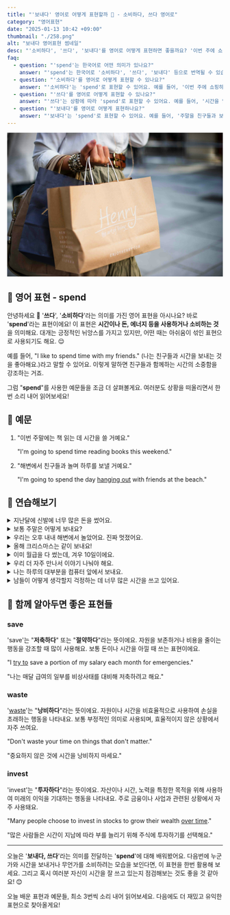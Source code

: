 ```yaml
---
title: "'보내다' 영어로 어떻게 표현할까 💸 - 소비하다, 쓰다 영어로"
category: "영어표현"
date: "2025-01-13 10:42 +09:00"
thumbnail: "./258.png"
alt: "보내다 영어표현 썸네일"
desc: "'소비하다', '쓰다', '보내다'를 영어로 어떻게 표현하면 좋을까요? '이번 주에 쇼핑하는 데 돈을 많이 소비했어', '시간을 많이 쓰는 것 같아', '주말을 친구들과 보내는 게 좋아' 등을 영어로 표현하는 법을 배워봅시다. 다양한 예문을 통해서 연습하고 본인의 표현으로 만들어 보세요."
faq:
  - question: "'spend'는 한국어로 어떤 의미가 있나요?"
    answer: "'spend'는 한국어로 '소비하다', '쓰다', '보내다' 등으로 번역될 수 있습니다. 주로 시간이나 돈을 사용하는 상황에서 많이 쓰여요."
  - question: "'소비하다'를 영어로 어떻게 표현할 수 있나요?"
    answer: "'소비하다'는 'spend'로 표현할 수 있어요. 예를 들어, '이번 주에 쇼핑하는 데 돈을 많이 소비했어'는 'I spent a lot of money shopping this week'로 말할 수 있어요."
  - question: "'쓰다'를 영어로 어떻게 표현할 수 있나요?"
    answer: "'쓰다'는 상황에 따라 'spend'로 표현할 수 있어요. 예를 들어, '시간을 많이 쓰는 것 같아'는 'I feel like I spend a lot of time'으로 말할 수 있어요."
  - question: "'보내다'를 영어로 어떻게 표현하나요?"
    answer: "'보내다'는 'spend'로 표현할 수 있어요. 예를 들어, '주말을 친구들과 보내는 게 좋아'는 'I like to spend my weekends with friends'로 표현할 수 있어요."
---
```


![쇼핑백을 들고 있는 손](./258-1.jpg)

## 🌟 영어 표현 - spend

안녕하세요 👋 '**쓰다**', '**소비하다**'라는 의미를 가진 영어 표현을 아시나요? 바로 '**spend**'라는 표현이에요! 이 표현은 **시간이나 돈, 에너지 등을 사용하거나 소비하는 것**을 의미해요. 대개는 긍정적인 뉘앙스를 가지고 있지만, 어떤 때는 아쉬움이 섞인 표현으로 사용되기도 해요. 😌

예를 들어, "I like to spend time with my friends." (나는 친구들과 시간을 보내는 것을 좋아해요.)라고 말할 수 있어요. 이렇게 말하면 친구들과 함께하는 시간의 소중함을 강조하는 거죠.

<script async src="https://pagead2.googlesyndication.com/pagead/js/adsbygoogle.js?client=ca-pub-1465612013356152"
     crossorigin="anonymous"></script>
<!-- engple-horizontal-ad -->

<ins class="adsbygoogle"
     style="display:block"
     data-ad-client="ca-pub-1465612013356152"
     data-ad-slot="2106896038"
     data-ad-format="auto"
     data-full-width-responsive="true"></ins>

<script>
     (adsbygoogle = window.adsbygoogle || []).push({});
</script>

그럼 "**spend**"를 사용한 예문들을 조금 더 살펴볼게요. 여러분도 상황을 떠올리면서 한 번 소리 내어 읽어보세요!

## 📖 예문

1. "이번 주말에는 책 읽는 데 시간을 쓸 거예요."

   "I'm going to spend time reading books this weekend."

2. "해변에서 친구들과 놀며 하루를 보낼 거예요."

   "I'm going to spend the day [hanging out](/blog/in-english/127.hang-out/) with friends at the beach."

## 💬 연습해보기

<details>
<summary>지난달에 신발에 너무 많은 돈을 썼어요.</summary>
<span>I spent way too much on shoes last month.</span>
</details>

<details>
<summary>보통 주말은 어떻게 보내요?</summary>
<span>How do you spend your weekends usually?</span>
</details>

<details>
<summary>우리는 오후 내내 해변에서 놀았어요. 진짜 멋졌어요.</summary>
<span>We spent the whole afternoon at the beach. It was amazing.</span>
</details>

<details>
<summary>올해 크리스마스는 같이 보내요!</summary>
<span>Let's spend Christmas together this year!</span>
</details>

<details>
<summary>이미 월급을 다 썼는데, 겨우 10일이에요.</summary>
<span>I've already spent my entire paycheck, and it's only the 10th.</span>
</details>

<details>
<summary>우리 더 자주 만나서 이야기 나눠야 해요.</summary>
<span>We should spend more time <a href="/blog/in-english/021.catch-up-on/">catching up</a>.</span>
</details>

<details>
<summary>나는 하루의 대부분을 컴퓨터 앞에서 보내요.</summary>
<span>I spend most of my day in front of a computer.</span>
</details>

<details>
<summary>남들이 어떻게 생각할지 걱정하는 데 너무 많은 시간을 쓰고 있어요.</summary>
<span>You're spending too much time <a href="/blog/in-english/209.worry-about/">worrying abou</a>t what others think.</span>
</details>

## 🤝 함께 알아두면 좋은 표현들

### save

'save'는 "**저축하다**" 또는 "**절약하다**"라는 뜻이에요. 자원을 보존하거나 비용을 줄이는 행동을 강조할 때 많이 사용해요. 보통 돈이나 시간을 아낄 때 쓰는 표현이에요.

"I [try to](/blog/in-english/117.try-to/) save a portion of my salary each month for emergencies."

"나는 매달 급여의 일부를 비상사태를 대비해 저축하려고 해요."

### waste

'[waste](/blog/in-english/260.waste/)'는 "**낭비하다**"라는 뜻이에요. 자원이나 시간을 비효율적으로 사용하여 손실을 초래하는 행동을 나타내요. 보통 부정적인 의미로 사용되며, 효율적이지 않은 상황에서 자주 쓰여요.

"Don't waste your time on things that don't matter."

"중요하지 않은 것에 시간을 낭비하지 마세요."

### invest

'invest'는 "**투자하다**"라는 뜻이에요. 자산이나 시간, 노력을 특정한 목적을 위해 사용하여 미래의 이익을 기대하는 행동을 나타내요. 주로 금융이나 사업과 관련된 상황에서 자주 사용돼요.

"Many people choose to invest in stocks to grow their wealth [over time](/blog/in-english/189.over-time/)."

"많은 사람들은 시간이 지남에 따라 부를 늘리기 위해 주식에 투자하기를 선택해요."

---

오늘은 '**보내다, 쓰다**'라는 의미를 전달하는 '**spend**'에 대해 배워봤어요. 다음번에 누군가와 시간을 보내거나 무언가를 소비하려는 모습을 보인다면, 이 표현을 한번 활용해 보세요. 그리고 혹시 여러분 자신이 시간을 잘 쓰고 있는지 점검해보는 것도 좋을 것 같아요! 😊

오늘 배운 표현과 예문들, 최소 3번씩 소리 내어 읽어보세요. 다음에도 더 재밌고 유익한 표현으로 찾아올게요!
